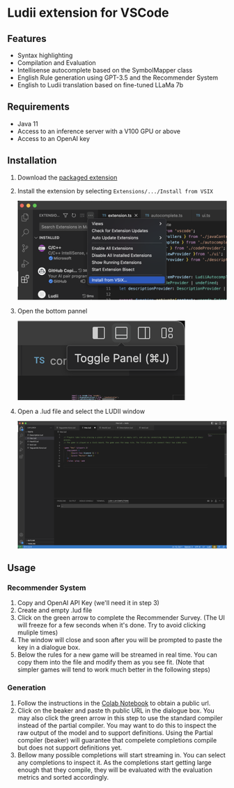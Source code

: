 # Ludii extension for VSCode

## Features

 * Syntax highlighting 
 * Compilation and Evaluation
 * Intellisense autocomplete based on the SymbolMapper class
 * English Rule generation using GPT-3.5 and the Recommender System
 * English to Ludii translation based on fine-tuned LLaMa 7b

## Requirements

* Java 11
* Access to an inference server with a V100 GPU or above
* Access to an OpenAI key

## Installation
 1. Download the [packaged extension](https://drive.google.com/file/d/1l_D2bjYn0Eqw3eaYgnJOyqlXLIfpsRS3/view?usp=sharing)
 2. Install the extension by selecting `Extensions/.../Install from VSIX`
   
    ![Intallation example](readme_media/install-vsix.png)
 5. Open the bottom pannel
    
    ![Example of opening the pannel](readme_media/toggle-pannel.png)
 6. Open a .lud file and select the LUDII window
   
    ![Example of ready editor](readme_media/editor.png)

## Usage

### Recommender System
 1. Copy and OpenAI API Key (we'll need it in step 3)
 2. Create and empty .lud file
 3. Click on the green arrow to complete the Recommender Survey. (The UI will freeze for a few seconds when it's done. Try to avoid clicking muliple times)
 4. The window will close and soon after you will be prompted to paste the key in a dialogue box.
 5. Below the rules for a new game will be streamed in real time. You can copy them into the file and modify them as you see fit. (Note that simpler games will tend to work much better in the following steps)

### Generation
 1. Follow the instructions in the [Colab Notebook](https://colab.research.google.com/drive/1HDbWCuMYz_6vZR5-mrAQs0NGNPMUzxtC?usp=sharing) to obtain a public url.
 2. Click on the beaker and paste th public URL in the dialogue box. You may also click the green arrow in this step to use the standard compiler instead of the partial compiler. You may want to do this to inspect the raw output of the model and to support definitions. Using the Partial compiler (beaker) will guarantee that compelete completions compile but does not support definitions yet.
 3. Bellow many possible completions will start streaming in. You can select any completions to inspect it. As the completions start getting large enough that they compile, they will be evaluated with the evaluation metrics and sorted accordingly.
